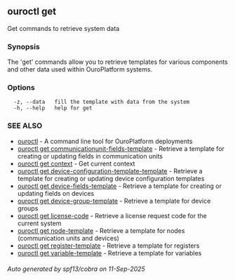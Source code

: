## ouroctl get

Get commands to retrieve system data

### Synopsis

The 'get' commands allow you to retrieve templates for various components and other data used within OuroPlatform systems.

### Options

```
  -z, --data   fill the template with data from the system
  -h, --help   help for get
```

### SEE ALSO

* [ouroctl](ouroctl.md)	 - A command line tool for OuroPlatform deployments
* [ouroctl get communicationunit-fields-template](ouroctl_get_communicationunit-fields-template.md)	 - Retrieve a template for creating or updating fields in communication units
* [ouroctl get context](ouroctl_get_context.md)	 - Get current context
* [ouroctl get device-configuration-template-template](ouroctl_get_device-configuration-template-template.md)	 - Retrieve a template for creating or updating device configuration templates
* [ouroctl get device-fields-template](ouroctl_get_device-fields-template.md)	 - Retrieve a template for creating or updating fields on devices
* [ouroctl get device-group-template](ouroctl_get_device-group-template.md)	 - Retrieve a template for device groups
* [ouroctl get license-code](ouroctl_get_license-code.md)	 - Retrieve a license request code for the current system
* [ouroctl get node-template](ouroctl_get_node-template.md)	 - Retrieve a template for nodes (communication units and devices)
* [ouroctl get register-template](ouroctl_get_register-template.md)	 - Retrieve a template for registers
* [ouroctl get variable-template](ouroctl_get_variable-template.md)	 - Retrieve a template for variables

###### Auto generated by spf13/cobra on 11-Sep-2025
